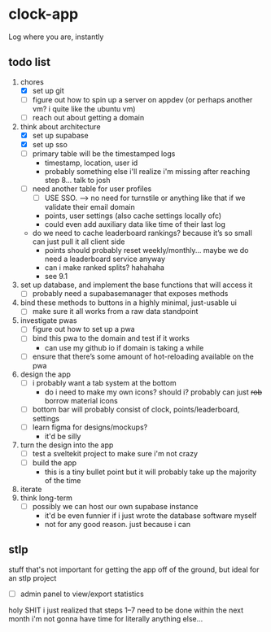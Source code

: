 # clock-app
Log where you are, instantly


## todo list
1. chores
	- [x] set up git
	- [ ] figure out how to spin up a server on appdev (or perhaps another vm? i quite like the ubuntu vm)
	- [ ] reach out about getting a domain
2. think about architecture
	- [x] set up supabase
	- [x] set up sso
	- [ ] primary table will be the timestamped logs
		- timestamp, location, user id
		- probably something else i'll realize i'm missing after reaching step 8... talk to josh
	- [ ] need another table for user profiles
		- [ ] USE SSO. --> no need for turnstile or anything like that if we validate their email domain
		- points, user settings (also cache settings locally ofc)
		- could even add auxiliary data like time of their last log
	- do we need to cache leaderboard rankings? because it’s so small can just pull it all client side
		- points should probably reset weekly/monthly... maybe we do need a leaderboard service anyway
		- can i make ranked splits? hahahaha
		- see 9.1
3. set up database, and implement the base functions that will access it
	- [ ] probably need a supabasemanager that exposes methods
4. bind these methods to buttons in a highly minimal, just-usable ui
	- [ ] make sure it all works from a raw data standpoint
5. investigate pwas
	- [ ] figure out how to set up a pwa
	- [ ] bind this pwa to the domain and test if it works
		- can use my github io if domain is taking a while
	- [ ] ensure that there’s some amount of hot-reloading available on the pwa
6. design the app
	- [ ] i probably want a tab system at the bottom
		- do i need to make my own icons? should i? probably can just ~~rob~~ borrow material icons
	- [ ] bottom bar will probably consist of clock, points/leaderboard, settings
	- [ ] learn figma for designs/mockups?
		- it'd be silly
7. turn the design into the app
	- [ ] test a sveltekit project to make sure i'm not crazy
	- [ ] build the app
		- this is a tiny bullet point but it will probably take up the majority of the time
8. iterate
9. think long-term
	- [ ] possibly we can host our own supabase instance
		- it'd be even funnier if i just wrote the database software myself
		- not for any good reason. just because i can


## stlp
stuff that's not important for getting the app off of the ground, but ideal for an stlp project

- [ ] admin panel to view/export statistics




holy SHIT i just realized that steps 1–7 need to be done within the next month
i'm not gonna have time for literally anything else...
